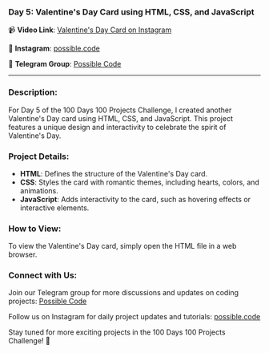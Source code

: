 ### Day 5: Valentine's Day Card using HTML, CSS, and JavaScript

📹 **Video Link**: [Valentine's Day Card on Instagram](https://www.instagram.com/reel/C3S57l8vIRg/?igsh=MXE0OTc2czU4ZXhwZw==)

📱 **Instagram**: [possible.code](https://www.instagram.com/possible.code/)

👥 **Telegram Group**: [Possible Code](https://t.me/possiblecode)

---

### Description:

For Day 5 of the 100 Days 100 Projects Challenge, I created another Valentine's Day card using HTML, CSS, and JavaScript. This project features a unique design and interactivity to celebrate the spirit of Valentine's Day.

### Project Details:

- **HTML**: Defines the structure of the Valentine's Day card.
- **CSS**: Styles the card with romantic themes, including hearts, colors, and animations.
- **JavaScript**: Adds interactivity to the card, such as hovering effects or interactive elements.

### How to View:

To view the Valentine's Day card, simply open the HTML file in a web browser.

### Connect with Us:

Join our Telegram group for more discussions and updates on coding projects: [Possible Code](https://t.me/possiblecode)

Follow us on Instagram for daily project updates and tutorials: [possible.code](https://www.instagram.com/possible.code/)

Stay tuned for more exciting projects in the 100 Days 100 Projects Challenge! 🚀
